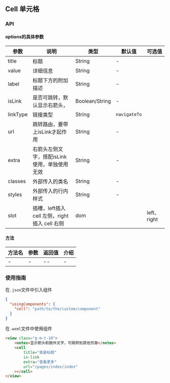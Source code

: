 ## Cell 单元格

### API

#### options的具体参数
| 参数       | 说明                                | 类型             | 默认值          | 可选值        |
| -------- | --------------------------------- | -------------- | ------------ | ---------- |
| title    | 标题                                | String         | -            |            |
| value    | 详细信息                              | String         | -            |            |
| label    | 标题下方的附加描述                         | String         | -            |            |
| isLink   | 是否可跳转，默认显示右箭头，                    | Boolean/String | -            |            |
| linkType | 链接类型                              | String         | `navigateTo` |            |
| url      | 跳转路由，要带上isLink才起作用                | String         | -            |            |
| extra    | 右箭头左侧文字，搭配isLink使用，单独使用无效         | String         | -            |            |
| classes  | 外部传入的类名                           | String         | -            |            |
| styles   | 外部传入的行内样式                         | String         | -            |            |
| slot     | 插槽，left插入 cell 左侧，right插入 cell 右侧 | dom            |              | left、right |

#### 方法

| 方法名  | 参数   | 返回值  | 介绍   |
| ---- | ---- | ---- | ---- |
| -    | -    | --   | -    |

### 使用指南
在`.json`文件中引入组件
```json
{
  "usingComponents": {
    "cell": "path/to/the/custom/component"
  }
}
```
在`.wxml`文件中使用组件

```html
<view class="g-m-t-10">
    <notes>显示箭头和额外文字，可跳转到其他页面</notes>
    <cell 
		title="我是标题" 
		is-link
        extra="查看更多"
        url="/pages/index/index"
	></cell>
</view>
```

